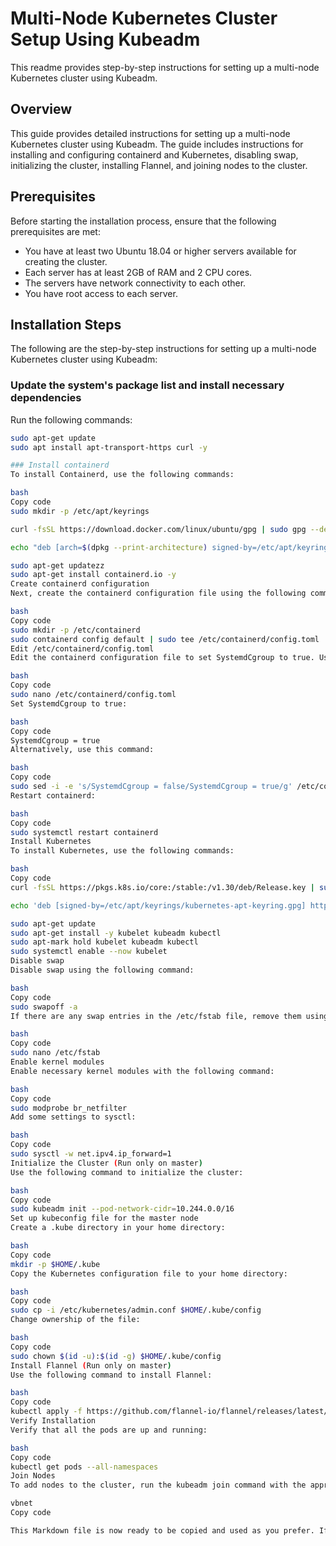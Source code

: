 # Multi-Node Kubernetes Cluster Setup Using Kubeadm

This readme provides step-by-step instructions for setting up a multi-node Kubernetes cluster using Kubeadm.

## Overview

This guide provides detailed instructions for setting up a multi-node Kubernetes cluster using Kubeadm. The guide includes instructions for installing and configuring containerd and Kubernetes, disabling swap, initializing the cluster, installing Flannel, and joining nodes to the cluster.

## Prerequisites

Before starting the installation process, ensure that the following prerequisites are met:

- You have at least two Ubuntu 18.04 or higher servers available for creating the cluster.
- Each server has at least 2GB of RAM and 2 CPU cores.
- The servers have network connectivity to each other.
- You have root access to each server.

## Installation Steps

The following are the step-by-step instructions for setting up a multi-node Kubernetes cluster using Kubeadm:

### Update the system's package list and install necessary dependencies

Run the following commands:

```bash
sudo apt-get update
sudo apt install apt-transport-https curl -y

### Install containerd
To install Containerd, use the following commands:

bash
Copy code
sudo mkdir -p /etc/apt/keyrings

curl -fsSL https://download.docker.com/linux/ubuntu/gpg | sudo gpg --dearmor -o /etc/apt/keyrings/docker.gpg

echo "deb [arch=$(dpkg --print-architecture) signed-by=/etc/apt/keyrings/docker.gpg] https://download.docker.com/linux/ubuntu $(lsb_release -cs) stable" | sudo tee /etc/apt/sources.list.d/docker.list > /dev/null

sudo apt-get updatezz
sudo apt-get install containerd.io -y
Create containerd configuration
Next, create the containerd configuration file using the following commands:

bash
Copy code
sudo mkdir -p /etc/containerd
sudo containerd config default | sudo tee /etc/containerd/config.toml
Edit /etc/containerd/config.toml
Edit the containerd configuration file to set SystemdCgroup to true. Use the following command to open the file:

bash
Copy code
sudo nano /etc/containerd/config.toml
Set SystemdCgroup to true:

bash
Copy code
SystemdCgroup = true
Alternatively, use this command:

bash
Copy code
sudo sed -i -e 's/SystemdCgroup = false/SystemdCgroup = true/g' /etc/containerd/config.toml
Restart containerd:

bash
Copy code
sudo systemctl restart containerd
Install Kubernetes
To install Kubernetes, use the following commands:

bash
Copy code
curl -fsSL https://pkgs.k8s.io/core:/stable:/v1.30/deb/Release.key | sudo gpg --dearmor -o /etc/apt/keyrings/kubernetes-apt-keyring.gpg

echo 'deb [signed-by=/etc/apt/keyrings/kubernetes-apt-keyring.gpg] https://pkgs.k8s.io/core:/stable:/v1.30/deb/ /' | sudo tee /etc/apt/sources.list.d/kubernetes.list

sudo apt-get update
sudo apt-get install -y kubelet kubeadm kubectl
sudo apt-mark hold kubelet kubeadm kubectl
sudo systemctl enable --now kubelet
Disable swap
Disable swap using the following command:

bash
Copy code
sudo swapoff -a
If there are any swap entries in the /etc/fstab file, remove them using a text editor such as nano:

bash
Copy code
sudo nano /etc/fstab
Enable kernel modules
Enable necessary kernel modules with the following command:

bash
Copy code
sudo modprobe br_netfilter
Add some settings to sysctl:

bash
Copy code
sudo sysctl -w net.ipv4.ip_forward=1
Initialize the Cluster (Run only on master)
Use the following command to initialize the cluster:

bash
Copy code
sudo kubeadm init --pod-network-cidr=10.244.0.0/16
Set up kubeconfig file for the master node
Create a .kube directory in your home directory:

bash
Copy code
mkdir -p $HOME/.kube
Copy the Kubernetes configuration file to your home directory:

bash
Copy code
sudo cp -i /etc/kubernetes/admin.conf $HOME/.kube/config
Change ownership of the file:

bash
Copy code
sudo chown $(id -u):$(id -g) $HOME/.kube/config
Install Flannel (Run only on master)
Use the following command to install Flannel:

bash
Copy code
kubectl apply -f https://github.com/flannel-io/flannel/releases/latest/download/kube-flannel.yml
Verify Installation
Verify that all the pods are up and running:

bash
Copy code
kubectl get pods --all-namespaces
Join Nodes
To add nodes to the cluster, run the kubeadm join command with the appropriate arguments on each node. The command will output a token that can be used to join the node to the cluster.

vbnet
Copy code

This Markdown file is now ready to be copied and used as you prefer. If you want me to provide it as a downloadable `.md` file, just let me know!





